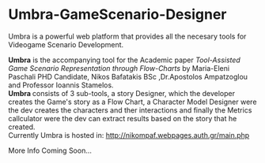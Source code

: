 # Umbra-GameScenario-Designer

Umbra is a powerful web platform that provides all the necesary tools for Videogame Scenario Development. 

<b>Umbra</b> is the accompanying tool for the Academic paper <i>Tool-Assisted Game Scenario Representation through Flow-Charts</i> by Maria-Eleni Paschali PHD Candidate, Nikos Bafatakis BSc ,Dr.Apostolos Ampatzoglou and Professor Ioannis Stamelos.<br> <b>Umbra </b>consists of 3 sub-tools, a story Designer, which the developer creates the Game's story as a Flow Chart, a Character Model Designer were the dev creates the characters and ther interactions and finally the Metrics callculator were the dev can extract results based on the story that he created.<br>
Currently Umbra is hosted in: http://nikompaf.webpages.auth.gr/main.php

More Info Coming Soon...
